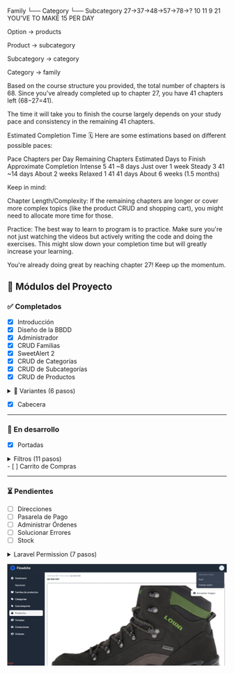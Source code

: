 Family
 └── Category
       └── Subcategory
27->37->48->57->78->?
    10  11  9   21
YOU'VE TO MAKE 15 PER DAY

Option → products

Product → subcategory

Subcategory → category

Category → family

Based on the course structure you provided, the total number of chapters is 68. Since you've already completed up to chapter 27, you have 41 chapters left (68−27=41).

The time it will take you to finish the course largely depends on your study pace and consistency in the remaining 41 chapters.

Estimated Completion Time 🗓️
Here are some estimations based on different possible paces:

Pace	Chapters per Day	Remaining Chapters	Estimated Days to Finish	Approximate Completion
Intense	5	41	~8 days	Just over 1 week
Steady	3	41	~14 days	About 2 weeks
Relaxed	1	41	41 days	About 6 weeks (1.5 months)

Keep in mind:

Chapter Length/Complexity: If the remaining chapters are longer or cover more complex topics (like the product CRUD and shopping cart), you might need to allocate more time for those.

Practice: The best way to learn to program is to practice. Make sure you're not just watching the videos but actively writing the code and doing the exercises. This might slow down your completion time but will greatly increase your learning.

You're already doing great by reaching chapter 27! Keep up the momentum.

## 🚀 Módulos del Proyecto

### ✅ Completados

- [x] Introducción  
- [x] Diseño de la BBDD  
- [x] Administrador  
- [x] CRUD Familias  
- [x] SweetAlert 2  
- [x] CRUD de Categorías  
- [x] CRUD de Subcategorías  
- [x] CRUD de Productos  

<details>
  <summary>🧱 Variantes (6 pasos)</summary>

  - [x] Crear variantes 1  
  - [x] Crear variantes 2  
  - [x] Recursividad  
  - [X] Generar variantes  
  - [X] Mostrar variantes  
  - [X] Editar variantes  

</details>

- [x] Cabecera  

---

### 🚧 En desarrollo

- [X] Portadas  
<details>
  <summary>Filtros (11 pasos)</summary>

  - [x] Mostrar opciones y features por familia  
  - [x] Mostrar opciones y features por familia II  
  - [x] Mostrar y ocultar features  
  - [x] Mostrar productos por familia  
  - [x] Volver responsivo pagina filtros  
  - [x] Filtrar productos por features 
  - [ ] Cambiar el orden en el que se muestran los productos 
  - [ ] Utilizr el buscador para filtrar 
  - [ ] Filtrar por categoria
  - [ ] Filtrar por subcategoria
  - [ ] Query scope

</details>
- [ ] Carrito de Compras  

---

### ⏳ Pendientes

- [ ] Direcciones  
- [ ] Pasarela de Pago  
- [ ] Administrar Órdenes  
- [ ] Solucionar Errores  
- [ ] Stock  
<details>
  <summary>Laravel Permission (7 pasos)</summary>

  - [x] Instalar spatie  
  - [x] Definir Permisos  
  - [x] Definir Roles  
  - [x] Proteger rutas segun lo permisos  
  - [ ] Mostrar listado de usuarios 
  - [ ] Agregar Buscador  
  - [ ] Asignar Rol 

</details>

![Ecommerce tailwind livewire](images/image.png)